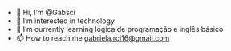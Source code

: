 - 👋 Hi, I’m @Gabsci
- 👀 I’m interested in technology
- 🌱 I’m currently learning lógica de programação e inglês básico 
- 📫 How to reach me gabriela.rci16@gmail.com

<!---
Gabsci/Gabsci is a ✨ special ✨ repository because its `README.md` (this file) appears on your GitHub profile.
You can click the Preview link to take a look at your changes.
--->
